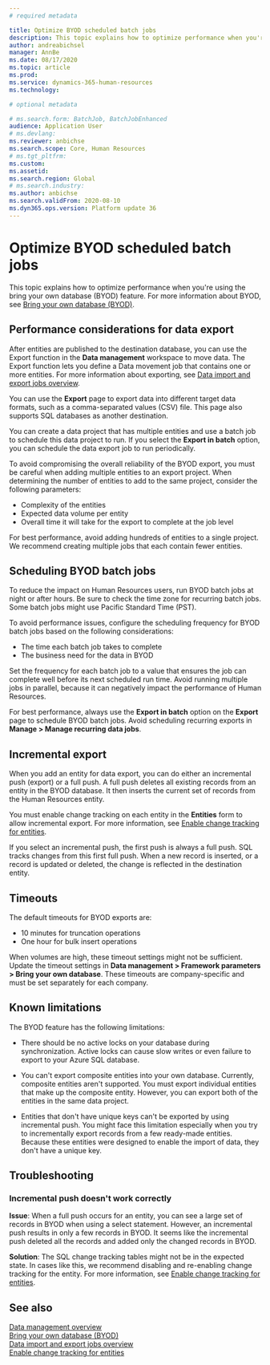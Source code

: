```yaml
---
# required metadata

title: Optimize BYOD scheduled batch jobs
description: This topic explains how to optimize performance when you're using the bring your own database (BYOD) feature with Microsoft Dynamics 365 Human Resources.
author: andreabichsel
manager: AnnBe
ms.date: 08/17/2020
ms.topic: article
ms.prod: 
ms.service: dynamics-365-human-resources
ms.technology: 

# optional metadata

# ms.search.form: BatchJob, BatchJobEnhanced
audience: Application User
# ms.devlang: 
ms.reviewer: anbichse
ms.search.scope: Core, Human Resources
# ms.tgt_pltfrm: 
ms.custom: 
ms.assetid: 
ms.search.region: Global
# ms.search.industry: 
ms.author: anbichse
ms.search.validFrom: 2020-08-10
ms.dyn365.ops.version: Platform update 36
---
```


# Optimize BYOD scheduled batch jobs

This topic explains how to optimize performance when you're using the bring your own database (BYOD) feature. For more information about BYOD, see [Bring your own database (BYOD)](https://docs.microsoft.com/dynamics365/fin-ops-core/dev-itpro/analytics/export-entities-to-your-own-database?toc=/dynamics365/human-resources/toc.json).

## Performance considerations for data export

After entities are published to the destination database, you can use the Export function in the **Data management** workspace to move data. The Export function lets you define a Data movement job that contains one or more entities. For more information about exporting, see [Data import and export jobs overview](https://docs.microsoft.com/dynamics365/fin-ops-core/dev-itpro/data-entities/data-import-export-job?toc=/dynamics365/human-resources/toc.json).

You can use the **Export** page to export data into different target data formats, such as a comma-separated values (CSV) file. This page also supports SQL databases as another destination.
 
You can create a data project that has multiple entities and use a batch job to schedule this data project to run. If you select the **Export in batch** option, you can schedule the data export job to run periodically.

To avoid compromising the overall reliability of the BYOD export, you must be careful when adding multiple entities to an export project. When determining the number of entities to add to the same project, consider the following parameters:

- Complexity of the entities
- Expected data volume per entity
- Overall time it will take for the export to complete at the job level

For best performance, avoid adding hundreds of entities to a single project. We recommend creating multiple jobs that each contain fewer entities.

## Scheduling BYOD batch jobs

To reduce the impact on Human Resources users, run BYOD batch jobs at night or after hours. Be sure to check the time zone for recurring batch jobs. Some batch jobs might use Pacific Standard Time (PST).

To avoid performance issues, configure the scheduling frequency for BYOD batch jobs based on the following considerations:

- The time each batch job takes to complete
- The business need for the data in BYOD

Set the frequency for each batch job to a value that ensures the job can complete well before its next scheduled run time. Avoid running multiple jobs in parallel, because it can negatively impact the performance of Human Resources.

For best performance, always use the **Export in batch** option on the **Export** page to schedule BYOD batch jobs. Avoid scheduling recurring exports in **Manage > Manage recurring data jobs**.

## Incremental export

When you add an entity for data export, you can do either an incremental push (export) or a full push. A full push deletes all existing records from an entity in the BYOD database. It then inserts the current set of records from the Human Resources entity.

You must enable change tracking on each entity in the **Entities** form to allow incremental export. For more information, see [Enable change tracking for entities](https://docs.microsoft.com/dynamics365/fin-ops-core/dev-itpro/data-entities/entity-change-track?toc=/dynamics365/human-resources/toc.json).

If you select an incremental push, the first push is always a full push. SQL tracks changes from this first full push. When a new record is inserted, or a record is updated or deleted, the change is reflected in the destination entity.

## Timeouts

The default timeouts for BYOD exports are:

- 10 minutes for truncation operations
- One hour for bulk insert operations 

When volumes are high, these timeout settings might not be sufficient. Update the timeout settings in **Data management > Framework parameters > Bring your own database**. These timeouts are company-specific and must be set separately for each company.

## Known limitations

The BYOD feature has the following limitations:

- There should be no active locks on your database during synchronization. Active locks can cause slow writes or even failure to export to your Azure SQL database.

- You can't export composite entities into your own database. Currently, composite entities aren't supported. You must export individual entities that make up the composite entity. However, you can export both of the entities in the same data project.

- Entities that don't have unique keys can't be exported by using incremental push. You might face this limitation especially when you try to incrementally export records from a few ready-made entities. Because these entities were designed to enable the import of data, they don't have a unique key.

## Troubleshooting

### Incremental push doesn't work correctly

**Issue**: When a full push occurs for an entity, you can see a large set of records in BYOD when using a select statement. However, an incremental push results in only a few records in BYOD. It seems like the incremental push deleted all the records and added only the changed records in BYOD.

**Solution**: The SQL change tracking tables might not be in the expected state. In cases like this, we recommend disabling and re-enabling change tracking for the entity. For more information, see [Enable change tracking for entities](https://docs.microsoft.com/dynamics365/fin-ops-core/dev-itpro/data-entities/entity-change-track?toc=/dynamics365/human-resources/toc.json).

## See also

[Data management overview](https://docs.microsoft.com/dynamics365/fin-ops-core/dev-itpro/data-entities/data-entities-data-packages?toc=/dynamics365/human-resources/toc.json)<br>
[Bring your own database (BYOD)](https://docs.microsoft.com/dynamics365/fin-ops-core/dev-itpro/analytics/export-entities-to-your-own-database?toc=/dynamics365/human-resources/toc.json)<br>
[Data import and export jobs overview](https://docs.microsoft.com/dynamics365/fin-ops-core/dev-itpro/data-entities/data-import-export-job?toc=/dynamics365/human-resources/toc.json)<br>
[Enable change tracking for entities](https://docs.microsoft.com/dynamics365/fin-ops-core/dev-itpro/data-entities/entity-change-track?toc=/dynamics365/human-resources/toc.json)